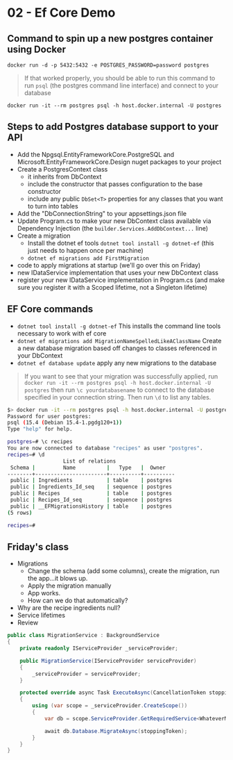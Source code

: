 # 02 - Ef Core Demo

## Command to spin up a new postgres container using Docker

`docker run -d -p 5432:5432 -e POSTGRES_PASSWORD=password postgres`

> If that worked properly, you should be able to run this command to run `psql` (the postgres command line interface) and connect to your database

`docker run -it --rm postgres psql -h host.docker.internal -U postgres`

## Steps to add Postgres database support to your API
- Add the Npgsql.EntityFrameworkCore.PostgreSQL and Microsoft.EntityFrameworkCore.Design nuget packages to your project
- Create a PostgresContext class 
    - it inherits from DbContext
    - include the constructor that passes configuration to the base constructor
    - include any public `DbSet<T>` properties for any classes that you want to turn into tables
- Add the "DbConnectionString" to your appsettings.json file
- Update Program.cs to make your new DbContext class available via Dependency Injection (the `builder.Services.AddDbContext...` line)
- Create a migration
  - Install the dotnet ef tools `dotnet tool install -g dotnet-ef` (this just needs to happen once per machine)
  - `dotnet ef migrations add FirstMigration`
- code to apply migrations at startup (we'll go over this on Friday)
- new IDataService implementation that uses your new DbContext class
- register your new IDataService implementation in Program.cs (and make sure you register it with a Scoped lifetime, not a Singleton lifetime)

## EF Core commands

- `dotnet tool install -g dotnet-ef` This installs the command line tools necessary to work with ef core
- `dotnet ef migrations add MigrationNameSpelledLikeAClassName` Create a new database migration based off changes to classes referenced in your DbContext
- `dotnet ef database update` apply any new migrations to the database

> If you want to see that your migration was successfully applied, run `docker run -it --rm postgres psql -h host.docker.internal -U postgres` then 
> run `\c yourdatabasename` to connect to the database specified in your connection string.  Then run `\d` to list any tables.
> 
```bash
$> docker run -it --rm postgres psql -h host.docker.internal -U postgres
Password for user postgres:
psql (15.4 (Debian 15.4-1.pgdg120+1))
Type "help" for help.

postgres=# \c recipes
You are now connected to database "recipes" as user "postgres".
recipes=# \d
                  List of relations
 Schema |         Name          |   Type   |  Owner
--------+-----------------------+----------+----------
 public | Ingredients           | table    | postgres
 public | Ingredients_Id_seq    | sequence | postgres
 public | Recipes               | table    | postgres
 public | Recipes_Id_seq        | sequence | postgres
 public | __EFMigrationsHistory | table    | postgres
(5 rows)

recipes=#
```

## Friday's class

- Migrations
  - Change the schema (add some columns), create the migration, run the app...it blows up.
  - Apply the migration manually
  - App works.
  - How can we do that automatically?
- Why are the recipe ingredients null?
- Service lifetimes
- Review 

```csharp
public class MigrationService : BackgroundService
{
    private readonly IServiceProvider _serviceProvider;

    public MigrationService(IServiceProvider serviceProvider)
    {
        _serviceProvider = serviceProvider;
    }

    protected override async Task ExecuteAsync(CancellationToken stoppingToken)
    {
        using (var scope = _serviceProvider.CreateScope())
        {
            var db = scope.ServiceProvider.GetRequiredService<WhateverMyContextIs>();

            await db.Database.MigrateAsync(stoppingToken);
        }
    }
}
```